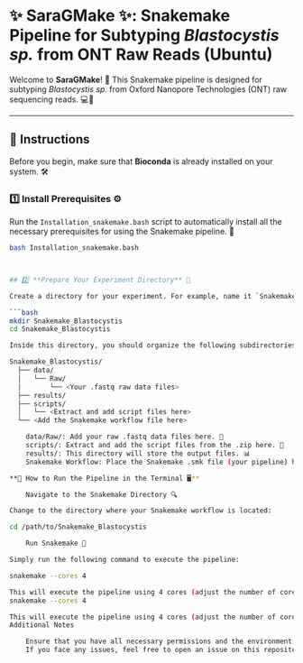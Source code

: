 # ✨ **SaraGMake** ✨: Snakemake Pipeline for Subtyping *Blastocystis sp.* from ONT Raw Reads (Ubuntu)

Welcome to **SaraGMake**! 🌿 This Snakemake pipeline is designed for subtyping *Blastocystis sp.* from Oxford Nanopore Technologies (ONT) raw sequencing reads. 💻🔬

---

## 📝 **Instructions**

Before you begin, make sure that **Bioconda** is already installed on your system. 🛠️

### 1️⃣ **Install Prerequisites** ⚙️

Run the `Installation_snakemake.bash` script to automatically install all the necessary prerequisites for using the Snakemake pipeline. 🎉

```bash
bash Installation_snakemake.bash



## 2️⃣ **Prepare Your Experiment Directory** 📁

Create a directory for your experiment. For example, name it `Snakemake_Blastocystis`: 🗂️

```bash
mkdir Snakemake_Blastocystis
cd Snakemake_Blastocystis

Inside this directory, you should organize the following subdirectories: 🗃️

Snakemake_Blastocystis/
  ├── data/
  │   └── Raw/
  │       └── <Your .fastq raw data files>
  ├── results/
  ├── scripts/
  │   └── <Extract and add script files here>
  └── <Add the Snakemake workflow file here>

    data/Raw/: Add your raw .fastq data files here. 🧬
    scripts/: Extract and add the script files from the .zip here. 📂
    results/: This directory will store the output files. 📊
    Snakemake Workflow: Place the Snakemake .smk file (your pipeline) here. 💼

**🚀 How to Run the Pipeline in the Terminal 🖥️**

    Navigate to the Snakemake Directory 🔍

Change to the directory where your Snakemake workflow is located:

cd /path/to/Snakemake_Blastocystis

    Run Snakemake 🚦

Simply run the following command to execute the pipeline:

snakemake --cores 4

This will execute the pipeline using 4 cores (adjust the number of cores based on your machine’s capacity). ⚡
snakemake --cores 4

This will execute the pipeline using 4 cores (adjust the number of cores based on your machine’s capacity).
Additional Notes

    Ensure that you have all necessary permissions and the environment set up before running the script.
    If you face any issues, feel free to open an issue on this repository for support!






 
